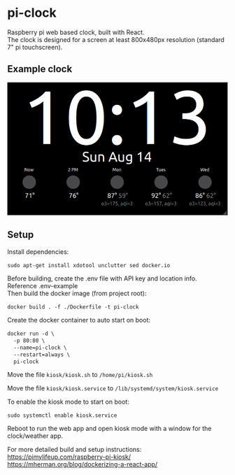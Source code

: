 # pi-clock
Raspberry pi web based clock, built with React. \
The clock is designed for a screen at least 800x480px resolution (standard 7" pi touchscreen).

## Example clock
![Example Pi Clock Screenshot](./images/pi-clock-screenshot.png)

## Setup

Install dependencies:
```
sudo apt-get install xdotool unclutter sed docker.io
```

Before building, create the .env file with API key and location info. Reference .env-example \
Then build the docker image (from project root):
```
docker build . -f ./Dockerfile -t pi-clock
```

Create the docker container to auto start on boot:
```
docker run -d \
  -p 80:80 \
  --name=pi-clock \
  --restart=always \
  pi-clock
```

Move the file `kiosk/kiosk.sh` to `/home/pi/kiosk.sh`

Move the file `kiosk/kiosk.service` to `/lib/systemd/system/kiosk.service`

To enable the kiosk mode to start on boot:
```
sudo systemctl enable kiosk.service
```

Reboot to run the web app and open kiosk mode with a window for the clock/weather app.

For more detailed build and setup instructions: \
https://pimylifeup.com/raspberry-pi-kiosk/ \
https://mherman.org/blog/dockerizing-a-react-app/
